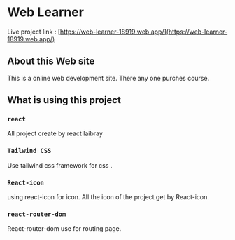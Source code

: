 # Web Learner

Live project link : [https://web-learner-18919.web.app/](https://web-learner-18919.web.app/)
## About this Web site

This is a online web development site. There any one purches course.

## What is using this project

### `react`

All project create by react laibray

### `Tailwind CSS`

Use tailwind css framework for css .

### `React-icon`

using react-icon for icon. All the icon of the project get by React-icon.

### `react-router-dom`

React-router-dom use for routing page.


